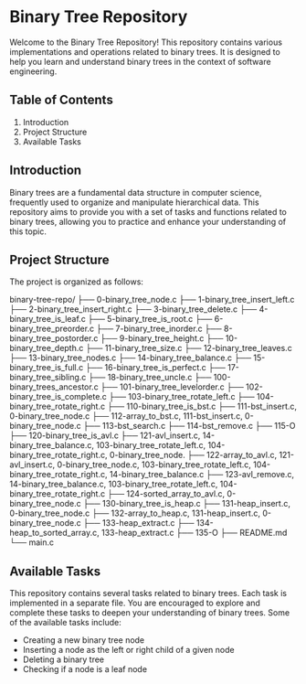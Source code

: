 # Binary Tree Repository

Welcome to the Binary Tree Repository! This repository contains various implementations and operations related to binary trees. It is designed to help you learn and understand binary trees in the context of software engineering.

## Table of Contents

1. Introduction
2. Project Structure
3. Available Tasks

## Introduction

Binary trees are a fundamental data structure in computer science, frequently used to organize and manipulate hierarchical data. This repository aims to provide you with a set of tasks and functions related to binary trees, allowing you to practice and enhance your understanding of this topic.

## Project Structure

The project is organized as follows:

binary-tree-repo/
├── 0-binary_tree_node.c
├── 1-binary_tree_insert_left.c
├── 2-binary_tree_insert_right.c
├── 3-binary_tree_delete.c
├── 4-binary_tree_is_leaf.c
├── 5-binary_tree_is_root.c
├── 6-binary_tree_preorder.c
├── 7-binary_tree_inorder.c
├── 8-binary_tree_postorder.c
├── 9-binary_tree_height.c
├── 10-binary_tree_depth.c
├── 11-binary_tree_size.c
├── 12-binary_tree_leaves.c
├── 13-binary_tree_nodes.c
├── 14-binary_tree_balance.c
├── 15-binary_tree_is_full.c
├── 16-binary_tree_is_perfect.c
├── 17-binary_tree_sibling.c
├── 18-binary_tree_uncle.c
├── 100-binary_trees_ancestor.c
├── 101-binary_tree_levelorder.c
├── 102-binary_tree_is_complete.c
├── 103-binary_tree_rotate_left.c
├── 104-binary_tree_rotate_right.c
├── 110-binary_tree_is_bst.c
├── 111-bst_insert.c, 0-binary_tree_node.c
├── 112-array_to_bst.c, 111-bst_insert.c, 0-binary_tree_node.c
├── 113-bst_search.c
├── 114-bst_remove.c
├── 115-O
├── 120-binary_tree_is_avl.c
├── 121-avl_insert.c, 14-binary_tree_balance.c, 103-binary_tree_rotate_left.c, 104-binary_tree_rotate_right.c, 0-binary_tree_node.
├── 122-array_to_avl.c, 121-avl_insert.c, 0-binary_tree_node.c, 103-binary_tree_rotate_left.c, 104-binary_tree_rotate_right.c, 14-binary_tree_balance.c
├── 123-avl_remove.c, 14-binary_tree_balance.c, 103-binary_tree_rotate_left.c, 104-binary_tree_rotate_right.c
├── 124-sorted_array_to_avl.c, 0-binary_tree_node.c
├── 130-binary_tree_is_heap.c
├── 131-heap_insert.c, 0-binary_tree_node.c
├── 132-array_to_heap.c, 131-heap_insert.c, 0-binary_tree_node.c
├── 133-heap_extract.c
├── 134-heap_to_sorted_array.c, 133-heap_extract.c
├── 135-O
├── README.md
└── main.c

## Available Tasks

This repository contains several tasks related to binary trees. Each task is implemented in a separate file. You are encouraged to explore and complete these tasks to deepen your understanding of binary trees. Some of the available tasks include:

- Creating a new binary tree node
- Inserting a node as the left or right child of a given node
- Deleting a binary tree
- Checking if a node is a leaf node
